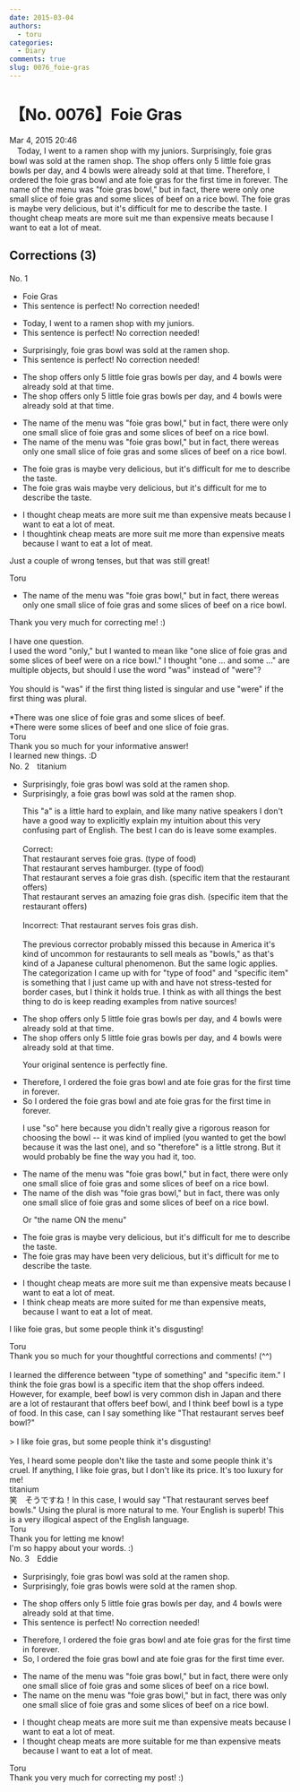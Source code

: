 ```yaml
---
date: 2015-03-04
authors:
  - toru
categories:
  - Diary
comments: true
slug: 0076_foie-gras
---
```


# 【No. 0076】Foie Gras
<div class="date">Mar 4, 2015 20:46</div>
<div id="post"><div id="body_show_ori">
　Today, I went to a ramen shop with my juniors. Surprisingly, foie gras bowl was sold at the ramen shop. The shop offers only 5 little foie gras bowls per day, and 4 bowls were already sold at that time. Therefore, I ordered the foie gras bowl and ate foie gras for the first time in forever. The name of the menu was "foie gras bowl," but in fact, there were only one small slice of foie gras and some slices of beef on a rice bowl. The foie gras is maybe very delicious, but it's difficult for me to describe the taste. I thought cheap meats are more suit me than expensive meats because I want to eat a lot of meat.
</div></div>

<!-- more -->


## Corrections (3)
<div id="block"><div class="first_name"> No. 1　<span class="just_name"></span></div><div id="block2">
<ul class="correction_field">
<li class="incorrect">Foie Gras</li>
<li class="corrected perfect">This sentence is perfect! No correction needed!</li>
</ul>
<ul class="correction_field">
<li class="incorrect">Today, I went to a ramen shop with my juniors.</li>
<li class="corrected perfect">This sentence is perfect! No correction needed!</li>
</ul>
<ul class="correction_field">
<li class="incorrect">Surprisingly, foie gras bowl was sold at the ramen shop.</li>
<li class="corrected perfect">This sentence is perfect! No correction needed!</li>
</ul>
<ul class="correction_field">
<li class="incorrect">The shop offers only 5 little foie gras bowls per day, and 4 bowls were already sold at that time.</li>
<li class="corrected correct">
The shop offers only 5 little foie gras bowls per day<span class="f_gray"><span class="sline">,</span></span> and 4 bowls were already sold at that time.
</li>
</ul>
<ul class="correction_field">
<li class="incorrect">The name of the menu was "foie gras bowl," but in fact, there were only one small slice of foie gras and some slices of beef on a rice bowl.</li>
<li class="corrected correct">
The name of the menu was "foie gras bowl," but in fact, there w<span class="f_gray"><span class="sline">ere</span></span><span class="f_red">as</span> only one small slice of foie gras and some slices of beef on a rice bowl.
</li>
</ul>
<ul class="correction_field">
<li class="incorrect">The foie gras is maybe very delicious, but it's difficult for me to describe the taste.</li>
<li class="corrected correct">
The foie gras <span class="f_red">wa</span><span class="f_gray"><span class="sline">i</span></span>s maybe very delicious, but it's difficult for me to describe the taste.
</li>
</ul>
<ul class="correction_field">
<li class="incorrect">I thought cheap meats are more suit me than expensive meats because I want to eat a lot of meat.</li>
<li class="corrected correct">
I th<span class="f_gray"><span class="sline">ought</span></span><span class="f_red">ink</span> cheap meats <span class="f_gray"><span class="sline">are more </span></span>suit me <span class="f_red">more </span>than expensive meats because I want to eat a lot of meat.
</li>
</ul>
<p class="comment_small">
 Just a couple of wrong tenses, but that was still great!
</p>

</div><div class="name"><span class="just_name">Toru</span><br><div class="quote_field"><ul class="correction_field">
<li class="corrected correct">
The name of the menu was "foie gras bowl," but in fact, there w<span class="f_gray"><span class="sline">ere</span></span><span class="f_red">as</span> only one small slice of foie gras and some slices of beef on a rice bowl.
</li>
</ul></div>
Thank you very much for correcting me! :)<br/><br/>I have one question.<br/>I used the word "only," but I wanted to mean like "one slice of foie gras and some slices of beef were on a rice bowl." I thought "one ... and some ..." are multiple objects, but should I use the word "was" instead of "were"?
</div>
<div class="name"><span class="just_name"></span><br>
You should is "was" if the first thing listed is singular and use "were" if the first thing was plural.<br/><br/>*There was one slice of foie gras and some slices of beef.<br/>*There were some slices of beef and one slice of foie gras.
</div>
<div class="name"><span class="just_name">Toru</span><br>
Thank you so much for your informative answer! <br/>I learned new things. :D
</div>
</div>
<div id="block"><div class="first_name"> No. 2　<span class="just_name">titanium</span></div><div id="block2">
<ul class="correction_field">
<li class="incorrect">Surprisingly, foie gras bowl was sold at the ramen shop.</li>
<li class="corrected correct">
Surprisingly, <span class="f_red">a </span>foie gras bowl was sold at the ramen shop.
<p class="correction_comment">This "a" is a little hard to explain, and like many native speakers I don't have a good way to explicitly explain my intuition about this very confusing part of English. The best I can do is leave some examples.<br/><br/>Correct:<br/>That restaurant serves foie gras. (type of food)<br/>That restaurant serves hamburger. (type of food)<br/>That restaurant serves a foie gras dish. (specific item that the restaurant offers)<br/>That restaurant serves an amazing foie gras dish. (specific item that the restaurant offers)<br/><br/>Incorrect: That restaurant serves fois gras dish.<br/><br/>The previous corrector probably missed this because in America it's kind of uncommon for restaurants to sell meals as "bowls," as that's kind of a Japanese cultural phenomenon. But the same logic applies. The categorization I came up with for "type of food" and "specific item" is something that I just came up with and have not stress-tested for border cases, but I think it holds true. I think as with all things the best thing to do is keep reading examples from native sources!</p>
</li>
</ul>
<ul class="correction_field">
<li class="incorrect">The shop offers only 5 little foie gras bowls per day, and 4 bowls were already sold at that time.</li>
<li class="corrected correct">
The shop offers only 5 little foie gras bowls per day, and 4 bowls were already sold at that time.
<p class="correction_comment">Your original sentence is perfectly fine.</p>
</li>
</ul>
<ul class="correction_field">
<li class="incorrect">Therefore, I ordered the foie gras bowl and ate foie gras for the first time in forever.</li>
<li class="corrected correct">
<span class="f_blue">So</span> I ordered the foie gras bowl and ate foie gras for the first time in forever.
<p class="correction_comment">I use "so" here because you didn't really give a rigorous reason for choosing the bowl -- it was kind of implied (you wanted to get the bowl because it was the last one), and so "therefore" is a little strong. But it would probably be fine the way you had it, too.</p>
</li>
</ul>
<ul class="correction_field">
<li class="incorrect">The name of the menu was "foie gras bowl," but in fact, there were only one small slice of foie gras and some slices of beef on a rice bowl.</li>
<li class="corrected correct">
The name of the <span class="f_red">dish</span> was "foie gras bowl," but in fact, there w<span class="f_red">as</span> only one small slice of foie gras and some slices of beef on a rice bowl.
<p class="correction_comment">Or "the name ON the menu"</p>
</li>
</ul>
<ul class="correction_field">
<li class="incorrect">The foie gras is maybe very delicious, but it's difficult for me to describe the taste.</li>
<li class="corrected correct">
The foie gras<span class="f_blue"> may have been</span> very delicious, but it's difficult for me to describe the taste.
</li>
</ul>
<ul class="correction_field">
<li class="incorrect">I thought cheap meats are more suit me than expensive meats because I want to eat a lot of meat.</li>
<li class="corrected correct">
I <span class="f_red">think</span> cheap meats are more suit<span class="f_red">ed for</span> me than expensive meats<span class="f_red">,</span> because I want to eat a lot of meat.
</li>
</ul>
<p class="comment_small">
 I like foie gras, but some people think it's disgusting!
</p>

</div><div class="name"><span class="just_name">Toru</span><br>
Thank you so much for your thoughtful corrections and comments! (^^)<br/><br/>I learned the difference between "type of something" and "specific item." I think the foie gras bowl is a specific item that the shop offers indeed. However, for example, beef bowl is very common dish in Japan and there are a lot of restaurant that offers beef bowl, and I think beef bowl is a type of food. In this case, can I say something like "That restaurant serves beef bowl?"<br/><br/>&gt; I like foie gras, but some people think it's disgusting!<br/><br/>Yes, I heard some people don't like the taste and some people think it's cruel. If anything, I like foie gras, but I don't like its price. It's too luxury for me!
</div>
<div class="name"><span class="just_name">titanium</span><br>
笑　そうですね！In this case, I would say "That restaurant serves beef bowls." Using the plural is more natural to me. Your English is superb! This is a very illogical aspect of the English language.
</div>
<div class="name"><span class="just_name">Toru</span><br>
Thank you for letting me know!<br/>I'm so happy about your words. :)
</div>
</div>
<div id="block"><div class="first_name"> No. 3　<span class="just_name">Eddie</span></div><div id="block2">
<ul class="correction_field">
<li class="incorrect">Surprisingly, foie gras bowl was sold at the ramen shop.</li>
<li class="corrected correct">
Surprisingly, foie gras bowl<span class="f_red">s</span> <span class="f_blue">were</span> sold at the ramen shop.
</li>
</ul>
<ul class="correction_field">
<li class="incorrect">The shop offers only 5 little foie gras bowls per day, and 4 bowls were already sold at that time.</li>
<li class="corrected perfect">This sentence is perfect! No correction needed!</li>
</ul>
<ul class="correction_field">
<li class="incorrect">Therefore, I ordered the foie gras bowl and ate foie gras for the first time in forever.</li>
<li class="corrected correct">
<span class="f_blue">So</span>, I ordered the foie gras bowl and ate foie gras for the first time <span class="f_blue">ever.</span>
</li>
</ul>
<ul class="correction_field">
<li class="incorrect">The name of the menu was "foie gras bowl," but in fact, there were only one small slice of foie gras and some slices of beef on a rice bowl.</li>
<li class="corrected correct">
The name <span class="f_blue">on</span> the menu was "foie gras bowl," but in fact, there <span class="f_blue">was </span>only one small slice of foie gras and some slices of beef on a rice bowl.
</li>
</ul>
<ul class="correction_field">
<li class="incorrect">I thought cheap meats are more suit me than expensive meats because I want to eat a lot of meat.</li>
<li class="corrected correct">
I thought cheap meats are more suit<span class="f_red">able for</span> me than expensive meats because I want to eat a lot of meat.
</li>
</ul>
</div><div class="name"><span class="just_name">Toru</span><br>
Thank you very much for correcting my post! :)
</div>
</div>
